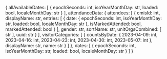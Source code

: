{
  allAvailableDates: [
    {
      epochSeconds: int,
      isoYearMonthDay: str,
      loaded: bool,
      localeMonthDay: str
    }
  ],
  attendanceData: {
    attendees: [
      {
        cmisId: int,
        displayName: str,
        entries: [
          {
            date: {
              epochSeconds: int,
              isoYearMonthDay: str,
              loaded: bool,
              localeMonthDay: str
            },
            isMarkedAttended: bool,
            markedAttended: bool
          }
        ],
        gender: str,
        sortName: str,
        unitOrgsCombined: [
          str
        ],
        uuid: str
      }
    ],
    visitorCategories: [
      {
        countsByDate: {
          2023-04-09: int,
          2023-04-16: int,
          2023-04-23: int,
          2023-04-30: int,
          2023-05-07: int
        },
        displayName: str,
        name: str
      }
    ]
  },
  dates: [
    {
      epochSeconds: int,
      isoYearMonthDay: str,
      loaded: bool,
      localeMonthDay: str
    }
  ]
}